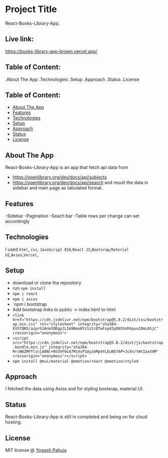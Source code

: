 # Project Title

React-Books-Library-App.

## Live link:
https://books-library-app-brown.vercel.app/


## Table of Content:
.About The App
.Technologies
.Setup
.Approach
.Status
.License



## Table of Content:

- [About The App](#about-the-app)
- [Features](#Features)
- [Technologies](#technologies)
- [Setup](#setup)
- [Approach](#approach)
- [Status](#status)
- [License](#license)

## About The App
React-Books-Library-App is an app that fetch api data from 
- https://openlibrary.org/dev/docs/api/subjects
- https://openlibrary.org/dev/docs/api/search
and result the data in sidebar and main page as tabulated format.

## Features
-Sidebar
-Pagination
-Seach bar
-Table rows per change can set accordingly

## Technologies
I used `html`, `css`, `JavaScript ES6`,`React JS`,`Bootsrap`,`Material UI`,`Axios`,`Vercel`,

## Setup
- download or clone the repository
- run `npm install`
- `npm i react`
- `npm i axios`
- `npm i bootstrap
- Add bootstrap links to public -> index.html to html
- `<link href="https://cdn.jsdelivr.net/npm/bootstrap@5.0.2/dist/css/bootstrap.min.css" rel="stylesheet" integrity="sha384-EVSTQN3/azprG1Anm3QDgpJLIm9Nao0Yz1ztcQTwFspd3yD65VohhpuuCOmLASjC" crossorigin="anonymous">`
- `<script src="https://cdn.jsdelivr.net/npm/bootstrap@5.0.2/dist/js/bootstrap.bundle.min.js" integrity="sha384-MrcW6ZMFYlzcLA8Nl+NtUVF0sA7MsXsP1UyJoMp4YLEuNSfAP+JcXn/tWtIaxVXM" crossorigin="anonymous"></script>`
- `npm install @mui/material @emotion/react @emotion/styled`

## Approach
I fetched the data using Axios and for styling bootsrap, material UI.
## Status
React-Books-Library-App is still in completed and being on for cloud hosting.


## License

MIT license @ [Yogesh Pahuja](https://github.com/pahujayogesh)
